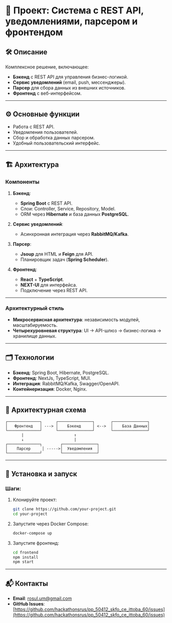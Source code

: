 # 📘 Проект: Система с REST API, уведомлениями, парсером и фронтендом

## 🛠️ Описание
Комплексное решение, включающее:
- **Бэкенд** с REST API для управления бизнес-логикой.
- **Сервис уведомлений** (email, push, мессенджеры).
- **Парсер** для сбора данных из внешних источников.
- **Фронтенд** с веб-интерфейсом.

---

## ⚙️ Основные функции
- Работа с REST API.
- Уведомления пользователей.
- Сбор и обработка данных парсером.
- Удобный пользовательский интерфейс.

---

## 🏗️ Архитектура

### Компоненты
1. **Бэкенд**:
   - **Spring Boot** с REST API.
   - Слои: Controller, Service, Repository, Model.
   - ORM через **Hibernate** и база данных **PostgreSQL**.

2. **Сервис уведомлений**:
   - Асинхронная интеграция через **RabbitMQ/Kafka**.


3. **Парсер**:
   - **Jsoup** для HTML и **Feign** для API.
   - Планировщик задач (**Spring Scheduler**).

4. **Фронтенд**:
   - **React** + **TypeScript**.
   - **NEXT-UI** для интерфейса.
   - Подключение через REST API.

---

### Архитектурный стиль
- **Микросервисная архитектура**: независимость модулей, масштабируемость.
- **Четырехуровневая структура**: UI → API-шлюз → бизнес-логика → хранилище данных.

---

## 🗂️ Технологии
- **Бэкенд**: Spring Boot, Hibernate, PostgreSQL.
- **Фронтенд**: NextJs, TypeScript, MUI.
- **Интеграция**: RabbitMQ/Kafka, Swagger/OpenAPI.
- **Контейнеризация**: Docker, Nginx.

---

## 📖 Архитектурная схема

```
┌──────────────┐      ┌───────────────┐       ┌───────────────┐
│   Фронтенд   │ ---> │    Бэкенд     │ <-->  │    База Данных│
└──────────────┘      └───────────────┘       └───────────────┘
       |                      ↑
       ↓                      |
┌──────────────┐        ┌───────────────┐
│    Парсер     │ ----->│  Уведомления  │
└──────────────┘        └───────────────┘
```

---

## 🚀 Установка и запуск

### Шаги:
1. Клонируйте проект:
   ```bash
   git clone https://github.com/your-project.git
   cd your-project
   ```
2. Запустите через Docker Compose:
   ```bash
   docker-compose up
   ```
3. Запустите фронтенд:
   ```bash
   cd frontend
   npm install
   npm start
   ```

---

## 📬 Контакты
- **Email**: rosul.um@gmail.com
- **GitHub Issues**: [https://github.com/hackathonsrus/pp_50412_skfo_ce_ittoba_60/issues](https://github.com/hackathonsrus/pp_50412_skfo_ce_ittoba_60/issues)